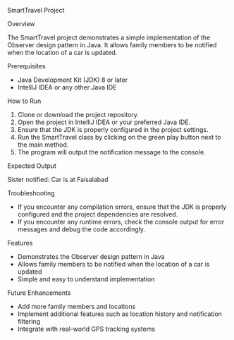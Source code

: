 SmartTravel Project

Overview

The SmartTravel project demonstrates a simple implementation of the Observer design pattern in Java. It allows family members to be notified when the location of a car is updated.

Prerequisites

- Java Development Kit (JDK) 8 or later
- IntelliJ IDEA or any other Java IDE

How to Run

1. Clone or download the project repository.
2. Open the project in IntelliJ IDEA or your preferred Java IDE.
3. Ensure that the JDK is properly configured in the project settings.
4. Run the SmartTravel class by clicking on the green play button next to the main method.
5. The program will output the notification message to the console.

Expected Output


Sister notified: Car is at Faisalabad


Troubleshooting

- If you encounter any compilation errors, ensure that the JDK is properly configured and the project dependencies are resolved.
- If you encounter any runtime errors, check the console output for error messages and debug the code accordingly.

Features

- Demonstrates the Observer design pattern in Java
- Allows family members to be notified when the location of a car is updated
- Simple and easy to understand implementation

Future Enhancements

- Add more family members and locations
- Implement additional features such as location history and notification filtering
- Integrate with real-world GPS tracking systems
